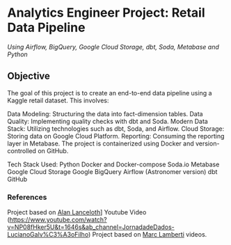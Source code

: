 # Analytics Engineer Project: Retail Data Pipeline

*Using Airflow, BigQuery, Google Cloud Storage, dbt, Soda, Metabase and Python*

## Objective
The goal of this project is to create an end-to-end data pipeline using a Kaggle retail dataset. This involves:

Data Modeling: Structuring the data into fact-dimension tables.
Data Quality: Implementing quality checks with dbt and Soda.
Modern Data Stack: Utilizing technologies such as dbt, Soda, and Airflow.
Cloud Storage: Storing data on Google Cloud Platform.
Reporting: Consuming the reporting layer in Metabase.
The project is containerized using Docker and version-controlled on GitHub.

Tech Stack Used:
Python
Docker and Docker-compose
Soda.io
Metabase
Google Cloud Storage
Google BigQuery
Airflow (Astronomer version)
dbt
GitHub



### References
Project based on [Alan Lanceloth](https://www.linkedin.com/in/alanlanceloth/)] Youtube Video (https://www.youtube.com/watch?v=NP08fHker5U&t=1646s&ab_channel=JornadadeDados-LucianoGalv%C3%A3oFilho)
Project based on [Marc Lamberti](https://www.youtube.com/@MarcLamberti) videos.
